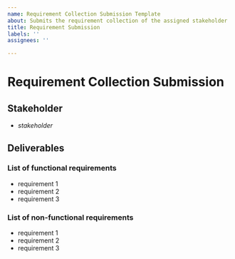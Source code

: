 ```yaml
---
name: Requirement Collection Submission Template
about: Submits the requirement collection of the assigned stakeholder
title: Requirement Submission
labels: ''
assignees: ''

---
```


# Requirement Collection Submission

## Stakeholder
- *stakeholder*

## Deliverables

### List of functional requirements
- requirement 1
- requirement 2
- requirement 3

### List of non-functional requirements
- requirement 1
- requirement 2
- requirement 3
